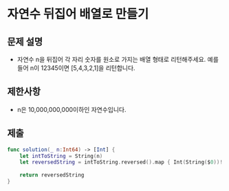 # 자연수 뒤집어 배열로 만들기
## 문제 설명
- 자연수 n을 뒤집어 각 자리 숫자를 원소로 가지는 배열 형태로 리턴해주세요. 예를들어 n이 12345이면 [5,4,3,2,1]을 리턴합니다.

## 제한사항
- n은 10,000,000,000이하인 자연수입니다.

## 제출

```swift
func solution(_ n:Int64) -> [Int] {
    let intToString = String(n)
    let reversedString = intToString.reversed().map { Int(String($0))! }
   
    return reversedString
}
```

